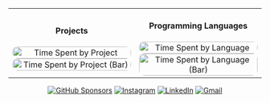 <table>
  <tr>
    <td width="50%" align="center">
      <h4>Projects</h4>
      <img src="/../../raw/data/data/projects-radar.svg" alt="Time Spent by Project" width="100%" style="border-radius: 10px;">
      <img src="/../../raw/data/data/projects-bar.svg" alt="Time Spent by Project (Bar)" width="100%" style="border-radius: 10px;">
    </td>
    <td width="50%" align="center">
      <h4>Programming Languages</h4>
      <img src="/../../raw/data/data/languages-radar.svg" alt="Time Spent by Language" width="100%" style="border-radius: 10px;">
      <img src="/../../raw/data/data/languages-bar.svg" alt="Time Spent by Language (Bar)" width="100%" style="border-radius: 10px;">
    </td>
  </tr>
</table>

<div align="center">

  <a href="https://github.com/sponsors/senthurayyappan"><img alt="GitHub Sponsors" src="https://img.shields.io/github/sponsors/senthurayyappan"></a>
  <a href="https://www.instagram.com/senthurayyappan/"><img alt="Instagram" src="https://img.shields.io/badge/-Instagram-E1306C"></a>
  <a href="https://www.linkedin.com/in/imsenthur/"><img alt="LinkedIn" src="https://img.shields.io/badge/-LinkedIn-blue"></a>
  <a href="senthurayyappan@gmail.com"><img alt="Gmail" src="https://img.shields.io/badge/-Gmail-red"></a>
  
</div>

